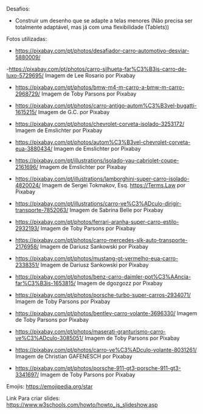 Desafios:
- Construir um desenho que se adapte a telas menores (Não precisa ser totalmente adaptável, mas já com uma flexibilidade (Tablets))

Fotos utilizadas:
- https://pixabay.com/pt/photos/desafiador-carro-automotivo-desviar-5880009/

-https://pixabay.com/pt/photos/carro-silhueta-far%C3%B3is-carro-de-luxo-5729695/
Imagem de Lee Rosario por Pixabay

- https://pixabay.com/pt/photos/bmw-m4-m-carro-a-bmw-m-carro-2968729/
Imagem de Toby Parsons por Pixabay

- https://pixabay.com/pt/photos/carro-antigo-autom%C3%B3vel-bugatti-1615215/
Imagem de G.C. por Pixabay

 - https://pixabay.com/pt/photos/chevrolet-corveta-isolado-3253172/
 Imagem de Emslichter por Pixabay

- https://pixabay.com/pt/photos/autom%C3%B3vel-chevrolet-corveta-eua-3880434/
Imagem de Emslichter por Pixabay

- https://pixabay.com/pt/illustrations/isolado-vau-cabriolet-coupe-2161696/
Imagem de Emslichter por Pixabay

- https://pixabay.com/pt/illustrations/lamborghini-super-carro-isolado-4820024/
Imagem de Sergei Tokmakov, Esq. https://Terms.Law por Pixabay

- https://pixabay.com/pt/illustrations/carro-ve%C3%ADculo-dirigir-transporte-7852063/
Imagem de Sabrina Belle por Pixabay

- https://pixabay.com/pt/photos/ferrari-aranha-super-carro-estilo-2932193/
Imagem de Toby Parsons por Pixabay

- https://pixabay.com/pt/photos/carro-mercedes-slk-auto-transporte-2176958/
Imagem de Dariusz Sankowski por Pixabay

- https://pixabay.com/pt/photos/mustang-gt-vermelho-eua-carro-2338351/
Imagem de Dariusz Sankowski por Pixabay

- https://pixabay.com/pt/photos/benz-carro-daimler-pot%C3%AAncia-far%C3%B3is-1653815/
Imagem de dgozgozz por Pixabay

- https://pixabay.com/pt/photos/porsche-turbo-super-carros-2934071/
Imagem de Toby Parsons por Pixabay

- https://pixabay.com/pt/photos/bentley-carro-volante-3696330/
Imagem de Toby Parsons por Pixabay

- https://pixabay.com/pt/photos/maserati-granturismo-carro-ve%C3%ADculo-3085051/
Imagem de Toby Parsons por Pixabay

- https://pixabay.com/pt/photos/carro-ve%C3%ADculo-volante-8031261/
Imagem de Christian GAFENESCH por Pixabay

- https://pixabay.com/pt/photos/porsche-911-gt3-porsche-911-gt3-3341697/
Imagem de Toby Parsons por Pixabay

Emojis:
https://emojipedia.org/star

Link Para criar slides:
https://www.w3schools.com/howto/howto_js_slideshow.asp